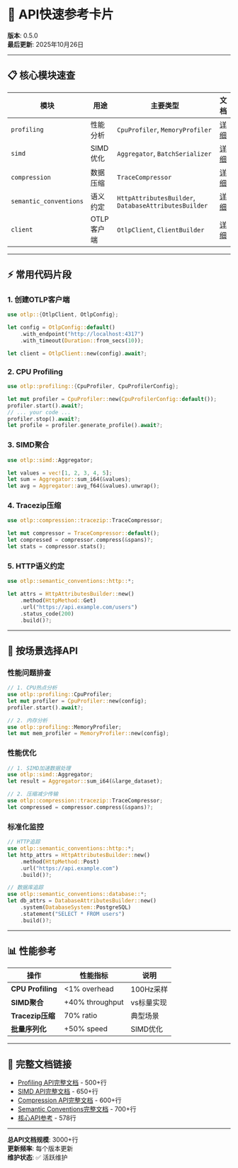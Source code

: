 # 🚀 API快速参考卡片

**版本**: 0.5.0  
**最后更新**: 2025年10月26日

---

## 📋 核心模块速查

| 模块 | 用途 | 主要类型 | 文档 |
|------|------|---------|------|
| `profiling` | 性能分析 | `CpuProfiler`, `MemoryProfiler` | [详细](profiling_api.md) |
| `simd` | SIMD优化 | `Aggregator`, `BatchSerializer` | [详细](simd_api.md) |
| `compression` | 数据压缩 | `TraceCompressor` | [详细](compression_api.md) |
| `semantic_conventions` | 语义约定 | `HttpAttributesBuilder`, `DatabaseAttributesBuilder` | [详细](semantic_conventions_api.md) |
| `client` | OTLP客户端 | `OtlpClient`, `ClientBuilder` | [详细](README.md#-客户端-api) |

---

## ⚡ 常用代码片段

### 1. 创建OTLP客户端

```rust
use otlp::{OtlpClient, OtlpConfig};

let config = OtlpConfig::default()
    .with_endpoint("http://localhost:4317")
    .with_timeout(Duration::from_secs(10));

let client = OtlpClient::new(config).await?;
```

### 2. CPU Profiling

```rust
use otlp::profiling::{CpuProfiler, CpuProfilerConfig};

let mut profiler = CpuProfiler::new(CpuProfilerConfig::default());
profiler.start().await?;
// ... your code ...
profiler.stop().await?;
let profile = profiler.generate_profile().await?;
```

### 3. SIMD聚合

```rust
use otlp::simd::Aggregator;

let values = vec![1, 2, 3, 4, 5];
let sum = Aggregator::sum_i64(&values);
let avg = Aggregator::avg_f64(&values).unwrap();
```

### 4. Tracezip压缩

```rust
use otlp::compression::tracezip::TraceCompressor;

let mut compressor = TraceCompressor::default();
let compressed = compressor.compress(&spans)?;
let stats = compressor.stats();
```

### 5. HTTP语义约定

```rust
use otlp::semantic_conventions::http::*;

let attrs = HttpAttributesBuilder::new()
    .method(HttpMethod::Get)
    .url("https://api.example.com/users")
    .status_code(200)
    .build()?;
```

---

## 🎯 按场景选择API

### 性能问题排查

```rust
// 1. CPU热点分析
use otlp::profiling::CpuProfiler;
let mut profiler = CpuProfiler::new(config);
profiler.start().await?;

// 2. 内存分析
use otlp::profiling::MemoryProfiler;
let mut mem_profiler = MemoryProfiler::new(config);
```

### 性能优化

```rust
// 1. SIMD加速数据处理
use otlp::simd::Aggregator;
let result = Aggregator::sum_i64(&large_dataset);

// 2. 压缩减少传输
use otlp::compression::tracezip::TraceCompressor;
let compressed = compressor.compress(&spans)?;
```

### 标准化监控

```rust
// HTTP追踪
use otlp::semantic_conventions::http::*;
let http_attrs = HttpAttributesBuilder::new()
    .method(HttpMethod::Post)
    .url("https://api.example.com")
    .build()?;

// 数据库追踪
use otlp::semantic_conventions::database::*;
let db_attrs = DatabaseAttributesBuilder::new()
    .system(DatabaseSystem::PostgreSQL)
    .statement("SELECT * FROM users")
    .build()?;
```

---

## 📊 性能参考

| 操作 | 性能指标 | 说明 |
|------|---------|------|
| **CPU Profiling** | <1% overhead | 100Hz采样 |
| **SIMD聚合** | +40% throughput | vs标量实现 |
| **Tracezip压缩** | 70% ratio | 典型场景 |
| **批量序列化** | +50% speed | SIMD优化 |

---

## 🔗 完整文档链接

- [Profiling API完整文档](profiling_api.md) - 500+行
- [SIMD API完整文档](simd_api.md) - 650+行
- [Compression API完整文档](compression_api.md) - 600+行
- [Semantic Conventions完整文档](semantic_conventions_api.md) - 700+行
- [核心API参考](README.md) - 578行

---

**总API文档规模**: 3000+行  
**更新频率**: 每个版本更新  
**维护状态**: ✅ 活跃维护

